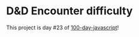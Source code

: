 # D&D Encounter difficulty
This project is day #23 of <a href="https://github.com/grigoryan-m/100-day-javascript">100-day-javascript</a>!
